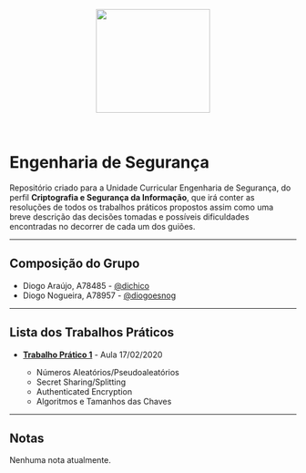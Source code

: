 <p align="center">
   <img width="200" height="182" src="https://upload.wikimedia.org/wikipedia/commons/9/93/EEUMLOGO.png">
</p>

<br>

# Engenharia de Segurança
Repositório criado para a Unidade Curricular Engenharia de Segurança, do perfil **Criptografia e Segurança da Informação**, que irá conter as resoluções de todos os trabalhos práticos propostos assim como uma breve descrição das decisões tomadas e possíveis dificuldades encontradas no decorrer de cada um dos guiões.

---

## **Composição do Grupo**
* Diogo Araújo, A78485 - [@dichico](https://github.com/dichico)
* Diogo Nogueira, A78957 - [@diogoesnog](https://github.com/diogoesnog)

---

## Lista dos Trabalhos Práticos

- [**Trabalho Prático 1**](https://github.com/uminho-miei-engseg-19-20/Grupo5/tree/master/TP1) - Aula 17/02/2020

	- Números Aleatórios/Pseudoaleatórios
	- Secret Sharing/Splitting
	- Authenticated Encryption 
	- Algoritmos e Tamanhos das Chaves

---

## Notas

Nenhuma nota atualmente.
